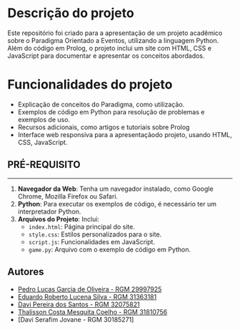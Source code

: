 # Descrição do projeto

Este repositório foi criado para a apresentação de um projeto acadêmico sobre o Paradigma Orientado a Eventos, utilizando a linguagem Python. Além do código em Prolog, o projeto inclui um site com HTML, CSS e JavaScript para documentar e apresentar os conceitos abordados.

# Funcionalidades do projeto

- Explicação de conceitos do Paradigma, como utilização.
- Exemplos de código em Python para resolução de problemas e exemplos de uso.
- Recursos adicionais, como artigos e tutoriais sobre Prolog
- Interface web responsiva para a apresentaçãodo projeto, usando HTML, CSS, JavaScript.

## PRÉ-REQUISITO
---
1. **Navegador da Web**: Tenha um navegador instalado, como Google Chrome, Mozilla Firefox ou Safari.
2. **Python**: Para executar os exemplos de código, é necessário ter um interpretador Python.
3. **Arquivos do Projeto**: Inclui:
    - `index.html`: Página principal do site.
    - `style.css`: Estilos personalizados para o site.
    - `script.js`: Funcionalidades em JavaScript.
    - `game.py`: Arquivo com o exemplo de código em Python.






## Autores

- [Pedro Lucas Garcia de Oliveira - RGM 29997925](https://github.com/pedrolucas0111)
- [Eduardo Roberto Lucena Silva - RGM 31363181](https://github.com/Bigodudys)
- [Davi Pereira dos Santos - RGM 32075821](https://github.com/Saigaton)
- [Thalisson Costa Mesquita Coelho - RGM 31810756](https://github.com/ThalissonDev01)
- [Davi Serafim Jovane - RGM 30185271]
